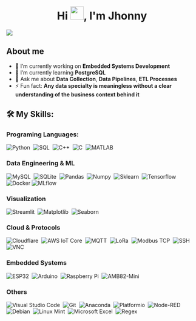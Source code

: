 <h1 align="center">Hi <img src="https://media.giphy.com/media/hvRJCLFzcasrR4ia7z/giphy.gif" width="35">, I'm Jhonny</h1>
</div>
<img src="https://i.imgur.com/UdxAC69.jpeg">

## About me

- 🔭 I’m currently working on **Embedded Systems Development**
- 🌱 I’m currently learning **PostgreSQL**
- 💬 Ask me about **Data Collection**, **Data Pipelines**, **ETL Processes**
- ⚡ Fun fact: **Any data specialty is meaningless without a clear understanding of the business context behind it**

## 🛠️ My Skills:

### Programing Languages:
![Python](https://img.shields.io/badge/-Python-05122A?style=flat&logo=python)&nbsp;
![SQL](https://img.shields.io/badge/SQL-05122A)&nbsp;
![C++](https://img.shields.io/badge/C%2B%2B-05122A?style=flat&logo=C%2B%2B)&nbsp;
![C](https://img.shields.io/badge/C-05122A?style=flat&logo=C)&nbsp;
![MATLAB](https://img.shields.io/badge/MATLAB-05122A?style=flat)

### Data Engineering & ML

![MySQL](https://img.shields.io/badge/MySQL-05122A?style=flat&logo=mysql)&nbsp;
![SQLite](https://img.shields.io/badge/SQLite-05122A?style=flat&logo=sqlite)&nbsp;
![Pandas](https://img.shields.io/badge/Pandas-05122A?style=flat&logo=pandas)&nbsp;
![Numpy](https://img.shields.io/badge/NumPy-05122A?style=flat&logo=numpy)&nbsp;
![Sklearn](https://img.shields.io/badge/Sklearn-05122A?style=flat&logo=Scikit-learn)&nbsp;
![Tensorflow](https://img.shields.io/badge/Tensorflow-05122A?style=flat&logo=tensorflow)&nbsp;
![Docker](https://img.shields.io/badge/Docker-05122A?style=flat&logo=docker)
![MLflow](https://img.shields.io/badge/MLflow-05122A?style=flat&logo=mlflow)



### Visualization

![Streamlit](https://img.shields.io/badge/Streamlit-05122A?style=flat&logo=streamlit)&nbsp;
![Matplotlib](https://img.shields.io/badge/Matplotlib-05122A?style=flat&logo=matplotlib)&nbsp;
![Seaborn](https://img.shields.io/badge/Seaborn-05122A?style=flat&logo=seaborn)

### Cloud & Protocols

![Cloudflare](https://img.shields.io/badge/Cloudflare-05122A?style=flat&logo=cloudflare)&nbsp;
![AWS IoT Core](https://img.shields.io/badge/AWS%20IoT%20Core-05122A?style=flat)&nbsp;
![MQTT](https://img.shields.io/badge/MQTT-05122A?style=flat&logo=mqtt)&nbsp;
![LoRa](https://img.shields.io/badge/LoRa-05122A?style=flat)&nbsp;
![Modbus TCP](https://img.shields.io/badge/Modbus%20TCP-05122A?style=flat)&nbsp;
![SSH](https://img.shields.io/badge/SSH-05122A?style=flat)&nbsp;
![VNC](https://img.shields.io/badge/VNC-05122A?style=flat)

### Embedded Systems

![ESP32](https://img.shields.io/badge/ESP32-05122A?style=flat&logo=espressif)&nbsp;
![Arduino](https://img.shields.io/badge/Arduino-05122A?style=flat&logo=Arduino)&nbsp;
![Raspberry Pi](https://img.shields.io/badge/Raspberry%20Pi-05122A?style=flat&logo=Raspberry%20Pi)&nbsp;
![AMB82-Mini](https://img.shields.io/badge/AMB82%20Mini-05122A?style=flat&logo=Realtek)

### Others

![Visual Studio Code](https://img.shields.io/badge/Visual%20Studio%20Code-05122A?style=flat)&nbsp;
![Git](https://img.shields.io/badge/Git-05122A?style=flat&logo=git)&nbsp;
![Anaconda](https://img.shields.io/badge/Anaconda-05122A?style=flat&logo=Anaconda)&nbsp;
![Platformio](https://img.shields.io/badge/Platformio-05122A?style=flat&logo=platformio)&nbsp;
![Node-RED](https://img.shields.io/badge/Node--RED-05122A?style=flat&logo=node-red)&nbsp;
![Debian](https://img.shields.io/badge/Debian-05122A?style=flat&logo=debian)&nbsp;
![Linux Mint](https://img.shields.io/badge/Linux%20Mint-05122A?style=flat&logo=linux%20mint)&nbsp;
![Microsoft Excel](https://img.shields.io/badge/Microsoft%20Excel-05122A?style=flat&logo=Excel)&nbsp;
![Regex](https://img.shields.io/badge/Regex-05122A?style=flat&logo=Regex)






























